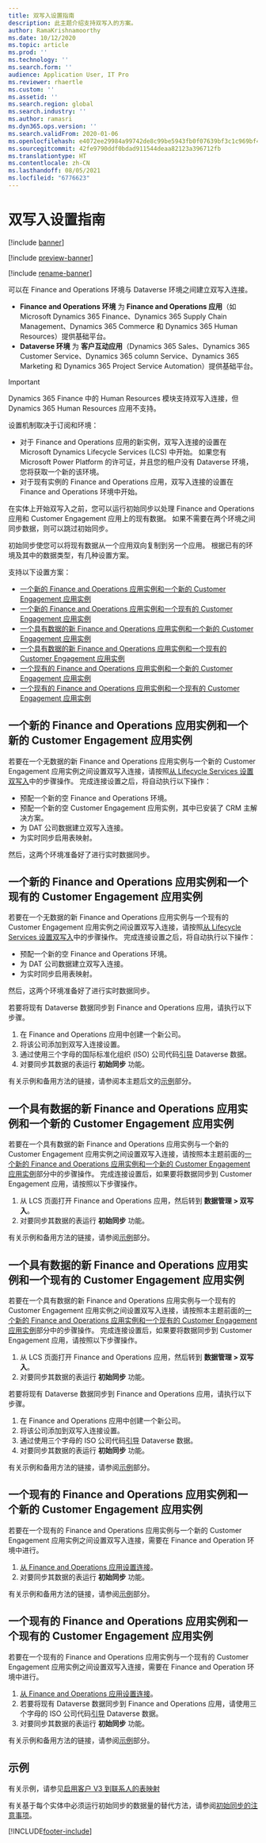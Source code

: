 ```yaml
---
title: 双写入设置指南
description: 此主题介绍支持双写入的方案。
author: RamaKrishnamoorthy
ms.date: 10/12/2020
ms.topic: article
ms.prod: ''
ms.technology: ''
ms.search.form: ''
audience: Application User, IT Pro
ms.reviewer: rhaertle
ms.custom: ''
ms.assetid: ''
ms.search.region: global
ms.search.industry: ''
ms.author: ramasri
ms.dyn365.ops.version: ''
ms.search.validFrom: 2020-01-06
ms.openlocfilehash: e4072ee29984a99742de8c99be5943fb0f07639bf3c1c969bf43b1ab7076fd5b
ms.sourcegitcommit: 42fe9790ddf0bdad911544deaa82123a396712fb
ms.translationtype: HT
ms.contentlocale: zh-CN
ms.lasthandoff: 08/05/2021
ms.locfileid: "6776623"
---
```

# <a name="guidance-for-dual-write-setup"></a>双写入设置指南

[!include [banner](../../includes/banner.md)]

[!include [preview-banner](../../includes/preview-banner.md)]

[!include [rename-banner](~/includes/cc-data-platform-banner.md)]

可以在 Finance and Operations 环境与 Dataverse 环境之间建立双写入连接。

+ **Finance and Operations 环境** 为 **Finance and Operations 应用**（如 Microsoft Dynamics 365 Finance、Dynamics 365 Supply Chain Management、Dynamics 365 Commerce 和 Dynamics 365 Human Resources）提供基础平台。
+ **Dataverse 环境** 为 **客户互动应用**（Dynamics 365 Sales、Dynamics 365 Customer Service、Dynamics 365 column Service、Dynamics 365 Marketing 和 Dynamics 365 Project Service Automation）提供基础平台。

> [!IMPORTANT]
> Dynamics 365 Finance 中的 Human Resources 模块支持双写入连接，但 Dynamics 365 Human Resources 应用不支持。

设置机制取决于订阅和环境：

+ 对于 Finance and Operations 应用的新实例，双写入连接的设置在 Microsoft Dynamics Lifecycle Services (LCS) 中开始。 如果您有 Microsoft Power Platform 的许可证，并且您的租户没有 Dataverse 环境，您将获取一个新的该环境。
+ 对于现有实例的 Finance and Operations 应用，双写入连接的设置在 Finance and Operations 环境中开始。

在实体上开始双写入之前，您可以运行初始同步以处理 Finance and Operations 应用和 Customer Engagement 应用上的现有数据。 如果不需要在两个环境之间同步数据，则可以跳过初始同步。

初始同步使您可以将现有数据从一个应用双向复制到另一个应用。 根据已有的环境及其中的数据类型，有几种设置方案。

支持以下设置方案：

+ [一个新的 Finance and Operations 应用实例和一个新的 Customer Engagement 应用实例](#new-new)
+ [一个新的 Finance and Operations 应用实例和一个现有的 Customer Engagement 应用实例](#new-existing)
+ [一个具有数据的新 Finance and Operations 应用实例和一个新的 Customer Engagement 应用实例](#new-data-new)
+ [一个具有数据的新 Finance and Operations 应用实例和一个现有的 Customer Engagement 应用实例](#new-data-existing)
+ [一个现有的 Finance and Operations 应用实例和一个新的 Customer Engagement 应用实例](#existing-new)
+ [一个现有的 Finance and Operations 应用实例和一个现有的 Customer Engagement 应用实例](#existing-existing)

## <a name="a-new-finance-and-operations-app-instance-and-a-new-customer-engagement-app-instance"></a><a id="new-new"></a>一个新的 Finance and Operations 应用实例和一个新的 Customer Engagement 应用实例

若要在一个无数据的新 Finance and Operations 应用实例与一个新的 Customer Engagement 应用实例之间设置双写入连接，请按照[从 Lifecycle Services 设置双写入](lcs-setup.md)中的步骤操作。 完成连接设置之后，将自动执行以下操作：

- 预配一个新的空 Finance and Operations 环境。
- 预配一个新的空 Customer Engagement 应用实例，其中已安装了 CRM 主解决方案。
- 为 DAT 公司数据建立双写入连接。
- 为实时同步启用表映射。

然后，这两个环境准备好了进行实时数据同步。

## <a name="a-new-finance-and-operations-app-instance-and-an-existing-customer-engagement-app-instance"></a><a id="new-existing"></a>一个新的 Finance and Operations 应用实例和一个现有的 Customer Engagement 应用实例

若要在一个无数据的新 Finance and Operations 应用实例与一个现有的 Customer Engagement 应用实例之间设置双写入连接，请按照[从 Lifecycle Services 设置双写入](lcs-setup.md)中的步骤操作。 完成连接设置之后，将自动执行以下操作：

- 预配一个新的空 Finance and Operations 环境。
- 为 DAT 公司数据建立双写入连接。
- 为实时同步启用表映射。

然后，这两个环境准备好了进行实时数据同步。

若要将现有 Dataverse 数据同步到 Finance and Operations 应用，请执行以下步骤。

1. 在 Finance and Operations 应用中创建一个新公司。
2. 将该公司添加到双写入连接设置。
3. 通过使用三个字母的国际标准化组织 (ISO) 公司代码[引导](bootstrap-company-data.md) Dataverse 数据。
4. 对要同步其数据的表运行 **初始同步** 功能。

有关示例和备用方法的链接，请参阅本主题后文的[示例](#example)部分。

## <a name="a-new-finance-and-operations-app-instance-that-has-data-and-a-new-customer-engagement-app-instance"></a><a id="new-data-new"></a>一个具有数据的新 Finance and Operations 应用实例和一个新的 Customer Engagement 应用实例

若要在一个具有数据的新 Finance and Operations 应用实例与一个新的 Customer Engagement 应用实例之间设置双写入连接，请按照本主题前面的[一个新的 Finance and Operations 应用实例和一个新的 Customer Engagement 应用实例](#new-new)部分中的步骤操作。 完成连接设置后，如果要将数据同步到 Customer Engagement 应用，请按照以下步骤操作。

1. 从 LCS 页面打开 Finance and Operations 应用，然后转到 **数据管理 \> 双写入**。
2. 对要同步其数据的表运行 **初始同步** 功能。

有关示例和备用方法的链接，请参阅[示例](#example)部分。

## <a name="a-new-finance-and-operations-app-instance-that-has-data-and-an-existing-customer-engagement-app-instance"></a><a id="new-data-existing"></a>一个具有数据的新 Finance and Operations 应用实例和一个现有的 Customer Engagement 应用实例

若要在一个具有数据的新 Finance and Operations 应用实例与一个现有的 Customer Engagement 应用实例之间设置双写入连接，请按照本主题前面的[一个新的 Finance and Operations 应用实例和一个现有的 Customer Engagement 应用实例](#new-existing)部分中的步骤操作。 完成连接设置后，如果要将数据同步到 Customer Engagement 应用，请按照以下步骤操作。

1. 从 LCS 页面打开 Finance and Operations 应用，然后转到 **数据管理 \> 双写入**。
2. 对要同步其数据的表运行 **初始同步** 功能。

若要将现有 Dataverse 数据同步到 Finance and Operations 应用，请执行以下步骤。

1. 在 Finance and Operations 应用中创建一个新公司。
2. 将该公司添加到双写入连接设置。
3. 通过使用三个字母的 ISO 公司代码[引导](bootstrap-company-data.md) Dataverse 数据。
4. 对要同步其数据的表运行 **初始同步** 功能。

有关示例和备用方法的链接，请参阅[示例](#example)部分。

## <a name="an-existing-finance-and-operations-app-instance-and-a-new-customer-engagement-app-instance"></a><a id="existing-new"></a>一个现有的 Finance and Operations 应用实例和一个新的 Customer Engagement 应用实例

若要在一个现有的 Finance and Operations 应用实例与一个新的 Customer Engagement 应用实例之间设置双写入连接，需要在 Finance and Operation 环境中进行。

1. [从 Finance and Operations 应用设置连接](enable-dual-write.md)。
2. 对要同步其数据的表运行 **初始同步** 功能。

有关示例和备用方法的链接，请参阅[示例](#example)部分。

## <a name="an-existing-finance-and-operations-app-instance-and-an-existing-customer-engagement-app-instance"></a><a id="existing-existing"></a>一个现有的 Finance and Operations 应用实例和一个现有的 Customer Engagement 应用实例

若要在一个现有的 Finance and Operations 应用实例与一个现有的 Customer Engagement 应用实例之间设置双写入连接，需要在 Finance and Operation 环境中进行。

1. [从 Finance and Operations 应用设置连接](enable-dual-write.md)。
2. 若要将现有 Dataverse 数据同步到 Finance and Operations 应用，请使用三个字母的 ISO 公司代码[引导](bootstrap-company-data.md) Dataverse 数据。
3. 对要同步其数据的表运行 **初始同步** 功能。

有关示例和备用方法的链接，请参阅[示例](#example)部分。

## <a name="example"></a>示例

有关示例，请参见[启用客户 V3 到联系人的表映射](enable-entity-map.md#enable-table-map)

有关基于每个实体中必须运行初始同步的数据量的替代方法，请参阅[初始同步的注意事项](initial-sync-guidance.md)。


[!INCLUDE[footer-include](../../../../includes/footer-banner.md)]